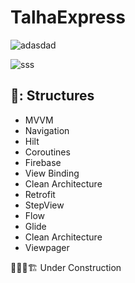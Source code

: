 # TalhaExpress


![adasdad](https://github.com/infernotlc/TalhaExpress/assets/70065773/7fb52eb2-1cde-4bfa-ab08-b07aa48e57cf)

![sss](https://github.com/infernotlc/TalhaExpress/assets/70065773/952aa69d-9039-4887-b675-210c2c03c5cc)


 ## 🍍: Structures 
- MVVM
- Navigation
- Hilt
- Coroutines
- Firebase
- View Binding 
- Clean Architecture
- Retrofit
- StepView
- Flow
- Glide
- Clean Architecture
- Viewpager

🚜👷🚧🏗️
Under Construction 
    
 

    
 
    

 
    
 
